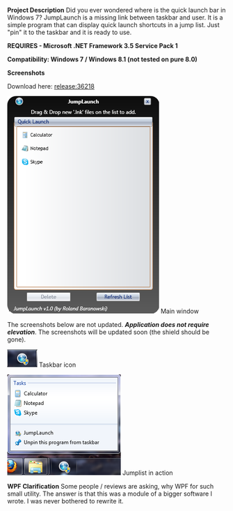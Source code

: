 **Project Description**
Did you ever wondered where is the quick launch bar in Windows 7?
JumpLaunch is a missing link between taskbar and user. It is a simple program that can display quick launch shortcuts in a jump list. Just "pin" it to the taskbar and it is ready to use.

**REQUIRES - Microsoft .NET Framework 3.5 Service Pack 1**

**Compatibility: Windows 7 / Windows 8.1 (not tested on pure 8.0)**

**Screenshots**

Download here:	[release:36218](release_36218)

![Main window](Home_mainWindow.png)
Main window

The screenshots below are not updated.
**_Application does not require elevation_**. The screenshots will be updated soon (the shield should be gone).

![Icon](Home_taskbar-icon.png)
Taskbar icon

![Jumplist](Home_jumplist.png)
Jumplist in action

**WPF Clarification**
Some people / reviews are asking, why WPF for such small utility. The answer is that this was a module of a bigger software I wrote. I was never bothered to rewrite it. 



